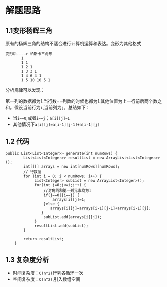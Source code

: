 # 解题思路

## 1.1变形杨辉三角

原有的杨辉三角的结构不适合进行计算机运算和表达。变形为其他格式

```
变形后----> 帕斯卡三角形
       1
       1 1
       1 2 1
       1 3 3 1
       1 4 6 4 1
       1 5 10 10 5 1
```

分析规律可以发现：

第一列的数据都为1.当行数==列数的时候也都为1.其他位置为上一行前后两个数之和。假设当前行为`i`,当前列为`j`，总结如下：

* 当`i==0`;或者`i==j`；`a[i][j]=1`
* 其他情况下`a[i][j]=a[i-1][j-1]+a[i-1][j]`

## 1.2 代码

```
public List<List<Integer>> generate(int numRows) {
        List<List<Integer>> resultList = new ArrayList<List<Integer>>();
		int[][] arrays = new int[numRows][numRows];
		// 行数据
		for (int i = 0; i < numRows; i++) {
		     List<Integer> subList = new ArrayList<Integer>();
		     for(int j=0;j<=i;j++) {
		    	 //对角线和第一列元素均为1
		    	 if(j==0||i==j) {
		    		 arrays[i][j]=1;
		    	 }else {
					arrays[i][j]=arrays[i-1][j-1]+arrays[i-1][j];
				}
		    	 subList.add(arrays[i][j]);
		     }
		     resultList.add(subList);
		}
		
		return resultList;
    }
```

## 1.3 复杂度分析

* 时间复杂度：`O(n^2)`行列各循环一次
* 空间复杂度：`O(n^2)`,引入数组空间
